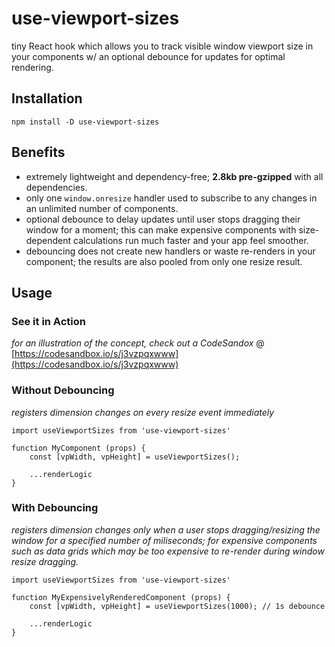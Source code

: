 # use-viewport-sizes #

tiny React hook which allows you to track visible window viewport size in your components w/ an optional debounce for updates for optimal rendering.

## Installation ##

```
npm install -D use-viewport-sizes
```

## Benefits
- extremely lightweight and dependency-free; **2.8kb pre-gzipped** with all dependencies.
- only one `window.onresize` handler used to subscribe to any changes in an unlimited number of components.
- optional debounce to delay updates until user stops dragging their window for a moment; this can make expensive components with size-dependent calculations run much faster and your app feel smoother.
- debouncing does not create new handlers or waste re-renders in your component; the results are also pooled from only one resize result.

## Usage ##

### **See it in Action** ###
*for an illustration of the concept, check out a CodeSandox* @
[https://codesandbox.io/s/j3vzpqxwww](https://codesandbox.io/s/j3vzpqxwww)

### **Without Debouncing**
*registers dimension changes on every resize event immediately*

```
import useViewportSizes from 'use-viewport-sizes'

function MyComponent (props) {
    const [vpWidth, vpHeight] = useViewportSizes();

    ...renderLogic
}
```


### **With Debouncing**  
*registers dimension changes only when a user stops dragging/resizing the window for a specified number of miliseconds; for expensive components such as data grids which may be too
expensive to re-render during window resize dragging.*
```
import useViewportSizes from 'use-viewport-sizes'

function MyExpensivelyRenderedComponent (props) {
    const [vpWidth, vpHeight] = useViewportSizes(1000); // 1s debounce

    ...renderLogic
}
```

